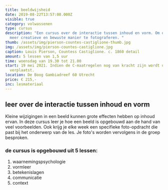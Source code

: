 ```yaml
---
title: beeldwijsheid
date: 2019-08-22T13:57:00.000Z
visible: true
category: volwassenen
type: cursus
description: "Een cursus over de interactie tussen inhoud en vorm. Om op een
  meer creatieve en bewuste manier te fotograferen. "
thumb: /assets/img/pierson-countes-castiglione-thumb.jpg
img: /assets/img/pierson-countes-castiglione.jpg
caption: Louis Pierson, Countess Castiglione. c. 1860 detail
amount: 5 lessen van 1,5 uur
time: woensdag van 19.30 tot 21.00
start: 19 mei 2021. Indien de C-maatregelen nog van kracht zijn wordt de cursus
  verplaatst.
location: De Boog Gambiadreef 60 Utrecht
price: € 215,-
inc: lesmateriaal
---
```



## leer over de interactie tussen inhoud en vorm

Kleine wijzigingen in een beeld kunnen grote effecten hebben op inhoud ervan. In deze cursus leer je hoe een beeld is opgebouwd aan de hand van veel voorbeelden. Ook krijg je elke week een specifieke foto-opdracht die past bij het onderwerp van de les. Je foto's worden vervolgens in de groep besproken. 

### de cursus is opgebouwd uit 5 lessen:

1. waarnemingspsychologie
2. vormleer
3. betekenislagen
4. communicatie
5. context